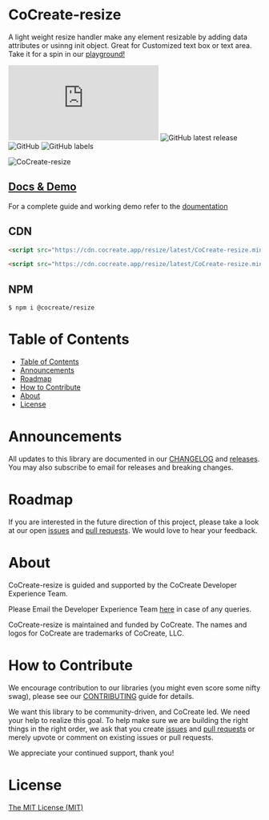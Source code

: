 # CoCreate-resize

A light weight resize handler make any element resizable by adding data attributes or usinng init object. Great for Customized text box or text area. Take it for a spin in our [playground!](https://cocreate.app/docs/resize)

![GitHub file size in bytes](https://img.shields.io/github/size/CoCreate-app/CoCreate-resize/dist/CoCreate-resize.min.js?label=minified%20size&style=for-the-badge)
![GitHub latest release](https://img.shields.io/github/v/release/CoCreate-app/CoCreate-resize?style=for-the-badge)
![GitHub](https://img.shields.io/github/license/CoCreate-app/CoCreate-resize?style=for-the-badge)
![GitHub labels](https://img.shields.io/github/labels/CoCreate-app/CoCreate-resize/help%20wanted?style=for-the-badge)

![CoCreate-resize](https://cdn.cocreate.app/docs/CoCreate-resize.gif)

## [Docs & Demo](https://cocreate.app/docs/resize)

For a complete guide and working demo refer to the [doumentation](https://cocreate.app/docs/resize)

## CDN

```html
<script src="https://cdn.cocreate.app/resize/latest/CoCreate-resize.min.js"></script>
```

```html
<script src="https://cdn.cocreate.app/resize/latest/CoCreate-resize.min.css"></script>
```

## NPM

```shell
$ npm i @cocreate/resize
```

# Table of Contents

- [Table of Contents](#table-of-contents)
- [Announcements](#announcements)
- [Roadmap](#roadmap)
- [How to Contribute](#how-to-contribute)
- [About](#about)
- [License](#license)

<a name="announcements"></a>

# Announcements

All updates to this library are documented in our [CHANGELOG](https://github.com/CoCreate-app/CoCreate-resize/blob/master/CHANGELOG.md) and [releases](https://github.com/CoCreate-app/CoCreate-resize/releases). You may also subscribe to email for releases and breaking changes.

<a name="roadmap"></a>

# Roadmap

If you are interested in the future direction of this project, please take a look at our open [issues](https://github.com/CoCreate-app/CoCreate-resize/issues) and [pull requests](https://github.com/CoCreate-app/CoCreate-resize/pulls). We would love to hear your feedback.

<a name="about"></a>

# About

CoCreate-resize is guided and supported by the CoCreate Developer Experience Team.

Please Email the Developer Experience Team [here](mailto:develop@cocreate.app) in case of any queries.

CoCreate-resize is maintained and funded by CoCreate. The names and logos for CoCreate are trademarks of CoCreate, LLC.

<a name="contribute"></a>

# How to Contribute

We encourage contribution to our libraries (you might even score some nifty swag), please see our [CONTRIBUTING](https://github.com/CoCreate-app/CoCreate-resize/blob/master/CONTRIBUTING.md) guide for details.

We want this library to be community-driven, and CoCreate led. We need your help to realize this goal. To help make sure we are building the right things in the right order, we ask that you create [issues](https://github.com/CoCreate-app/CoCreate-resize/issues) and [pull requests](https://github.com/CoCreate-app/CoCreate-resize/pulls) or merely upvote or comment on existing issues or pull requests.

We appreciate your continued support, thank you!

# License

[The MIT License (MIT)](https://github.com/CoCreate-app/CoCreate-resize/blob/master/LICENSE)
